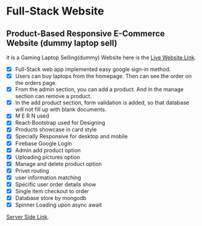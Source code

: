 # Full-Stack Website

## Product-Based Responsive E-Commerce Website (dummy laptop sell)
it is a Gaming Laptop Selling(dummy) Website
here is the [Live Website Link](https://cyberpunk-laptop.web.app/).


- [x] Full-Stack web app implemented easy google sign-in method.
- [x] Users can buy laptops from the homepage. Then can see the order on the orders page.
- [x] From the admin section, you can add a product. And in the manage section can remove a product.
- [x] In the add product section, form validation is added, so that database will not fill up with blank documents.
- [x] M E R N used
- [x] React-Bootstrap used for Designing
- [x] Products showcase in card style
- [x] Specially Responsive for desktop and mobile
- [x] Firebase Google Login
- [x] Admin add product option
- [x] Uploading pictures option
- [x] Manage and delete product option
- [x] Privet routing
- [x] user information matching
- [x] Specific user order details show
- [x] Single item checkout to order
- [x] Database store by mongodb
- [x] Spinner Loading upon async await

[Server Side Link](https://github.com/NaimulAlam/Cyberpunk-Laptop-Server).